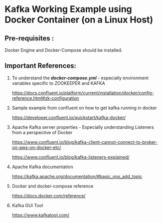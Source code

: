 # Kafka Working Example using Docker Container (on a Linux Host)
## Pre-requisites :
Docker Engine and Docker-Compose should be installed.

## Important References:

1. To understand the ***docker-compose.yml*** - especially environment variables specific to ZOOKEEPER and KAFKA

   https://docs.confluent.io/platform/current/installation/docker/config-reference.html#zk-configuration

2. Sample example from confluent on how to get kafka running in docker

    https://developer.confluent.io/quickstart/kafka-docker/

3. Apache Kafka server properties - Especially understanding Listeners from a perspective of Docker

    https://www.confluent.io/blog/kafka-client-cannot-connect-to-broker-on-aws-on-docker-etc/

    https://www.confluent.io/blog/kafka-listeners-explained/

4. Apache Kafka documentation

    https://kafka.apache.org/documentation/#basic_ops_add_topic

5. Docker and docker-compose reference 

    https://docs.docker.com/reference/

6. Kafka GUI Tool 

    https://www.kafkatool.com/









